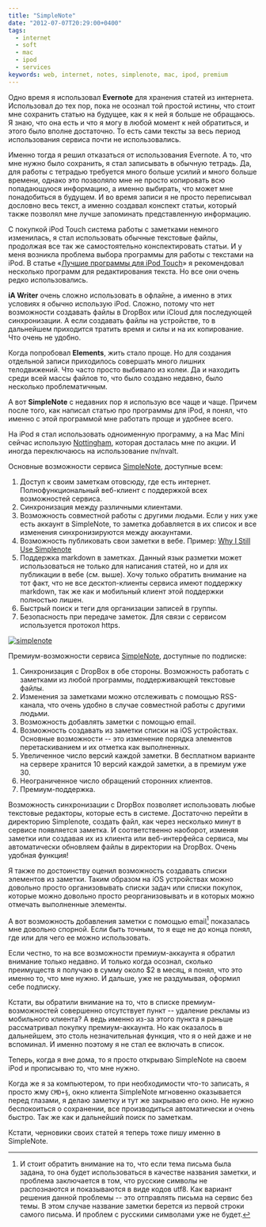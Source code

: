 ```yaml
---
title: "SimpleNote"
date: "2012-07-07T20:29:00+0400"
tags:
  - internet
  - soft
  - mac
  - ipod
  - services
keywords: web, internet, notes, simplenote, mac, ipod, premium
---
```

Одно время я использовал **Evernote** для хранения статей из интернета. Использовал до тех пор, пока не осознал той простой истины, что стоит мне сохранить статью на будущее, как я к ней я больше не обращаюсь. Я знаю, что она есть и что я могу в любой момент к ней обратиться, и этого было вполне достаточно. То есть сами тексты за весь период использования сервиса почти не использовались.

Именно тогда я решил отказаться от использования Evernote. А то, что мне нужно было сохранить, я стал записывать в обычную тетрадь. Да, для работы с тетрадью требуется много больше усилий и много больше времени, однако это позволяло мне не просто копировать всю попадающуюся информацию, а именно выбирать, что может мне понадобиться в будущем. И во время записи я не просто переписывал дословно весь текст, а именно создавал конспект статьи, который также позволял мне лучше запоминать представленную информацию.

<!--more-->

С покупкой iPod Touch система работы с заметками немного изменилась, я стал использовать обычные текстовые файлы, продолжая все так же самостоятельно конспектировать статьи. И у меня возникла проблема выбора программы для работы с текстами на iPod. В статье «[Лучшие программы для iPod Touch](/2012/06/09/ipod/)» я рекомендовал несколько программ для редактирования текста. Но все они очень редко использовались.

**iA Writer** очень сложно использовать в офлайне, а именно в этих условиях я обычно использую iPod. Сложно, потому что нет возможности создавать файлы в DropBox или iCloud для последующей синхронизации. А если создавать файлы на устройстве, то в дальнейшем приходится тратить время и силы и на их копирование. Что очень не удобно.

Когда попробовал **Elements**, жить стало проще. Но для создания отдельной записи приходилось совершать много лишних телодвижений. Что часто просто выбивало из колеи. Да и находить среди всей массы файлов то, что было создано недавно, было несколько проблематичным.

А вот **SimpleNote** с недавних пор я использую все чаще и чаще. Причем после того, как написал статью про программы для iPod, я понял, что именно с этой программой мне работать проще и удобнее всего.

На iPod я стал использовать одноименную программу, а на Mac Mini сейчас использую [Nottingham](/2011/11/25/nottingham/), которая досталась мне по акции. И иногда переключаюсь на использование nv/nvalt.

Основные возможности сервиса [SimpleNote](http://simplenoteapp.com/), доступные всем:

1. Доступ к своим заметкам отовсюду, где есть интернет. Полнофункциональный веб-клиент с поддержкой всех возможностей сервиса.
2. Синхронизация между различными клиентами.
3. Возможность совместной работы с другими людьми. Если у них уже есть аккаунт в SimpleNote, то заметка добавляется в их список и все изменения синхронизируются между аккаунтами.
4. Возможность публиковать свои заметки в вебе. Пример: [Why I Still Use Simplenote](https://simple-note.appspot.com/publish/zgP7Rg)
5. Поддержка markdown в заметках. Данный язык разметки может использоваться не только для написания статей, но и для их публикации в вебе (см. выше). Хочу только обратить внимание на тот факт, что не все десктоп-клиенты сервиса имеют поддержку markdown, так же как и мобильный клиент этой поддержки полностью лишен.
6. Быстрый поиск и теги для организации записей в группы.
7. Безопасность при передаче заметок. Для связи с сервисом используется протокол https.

[![simplenote](https://static.juev.org/2012/07/simplenote-th.jpg)](https://static.juev.org/2012/07/simplenote.png "Preview markdown in SimpleNote service")

Премиум-возможности сервиса [SimpleNote](http://simplenoteapp.com/), доступные по подписке:

1. Синхронизация с DropBox в обе стороны. Возможность работать с заметками из любой программы, поддерживающей текстовые файлы.
2. Изменения за заметками можно отслеживать с помощью RSS-канала, что очень удобно в случае совместной работы с другими людьми.
3. Возможность добавлять заметки с помощью email.
4. Возможность создавать из заметки списки на iOS устройствах. Основные возможности -- это изменение порядка элементов перетаскиванием и их отметка как выполненных.
5. Увеличенное число версий каждой заметки. В бесплатном варианте на сервере хранится 10 версий каждой заметки, а в премиум уже 30.
6. Неограниченное число обращений сторонних клиентов.
7. Премиум-поддержка.

Возможность синхронизации с DropBox позволяет использовать любые текстовые редакторы, которые есть в системе. Достаточно перейти в директорию Simplenote, создать файл, как через несколько минут в сервисе появляется заметка. И соответственно наоборот, изменяя заметки или создавая их из клиента или веб-интерфейса сервиса, мы автоматически обновляем файлы в директории на DropBox. Очень удобная функция!

Я также по достоинству оценил возможность создавать списки элементов из заметки. Таким образом на iOS устройствах можно довольно просто организовывать списки задач или списки покупок, которые можно довольно просто реорганизовывать и в которых можно отмечать выполненные элементы.

А вот возможность добавления заметки с помощью email[^1] показалась мне довольно спорной. Если быть точным, то я еще не до конца понял, где или для чего ее можно использовать. 

[^1]: И стоит обратить внимание на то, что если тема письма была задана, то она будет использоваться в качестве названия заметки, и проблема заключается в том, что русские символы не распознаются и показываются в виде кодов utf8. Как вариант решения данной проблемы -- это отправлять письма на сервис без темы. В этом случае название заметки берется из первой строки самого письма. И проблем с русскими символами уже не будет.

Если честно, то на все возможности премиум-аккаунта я обратил внимание только недавно. И только когда осознал, сколько преимуществ я получаю в сумму около $2 в месяц, я понял, что это именно то, что мне нужно. И дальше, уже не раздумывая, оформил себе подписку.

Кстати, вы обратили внимание на то, что в списке премиум-возможностей совершенно отсутствует пункт -- удаление рекламы из мобильного клиента? А ведь именно из-за этого пункта я раньше рассматривал покупку премиум-аккаунта. Но как оказалось в дальнейшем, это столь незначительная функция, что я о ней даже и не вспоминал. И именно поэтому я не стал ее включать в список.

Теперь, когда я вне дома, то я просто открываю SimpleNote на своем iPod и прописываю то, что мне нужно.

Когда же я за компьютером, то при необходимости что-то записать, я просто жму `CMD+§`, окно клиента SimpleNote мгновенно оказывается перед глазами, я делаю заметку и тут же закрываю его окно. Не нужно беспокоиться о сохранении, все производиться автоматически и очень быстро. Так же как и дальнейший поиск по заметкам.

Кстати, черновики своих статей я теперь тоже пишу именно в SimpleNote.

